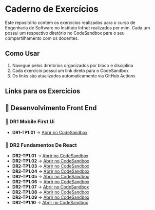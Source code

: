 # Caderno de Exercícios

Este repositório contém os exercícios realizados para o curso de Engenharia de Software no Instituto Infnet realizados por mim.
Cada um possui um respectivo diretório no CodeSandbox para o seu compartilhamento com os docentes.

## Como Usar

1. Navegue pelos diretórios organizados por bloco e disciplina
2. Cada exercício possui um link direto para o CodeSandbox
3. Os links são atualizados automaticamente via GitHub Actions

<!-- START_GENERATED_LINKS -->
## Links para os Exercícios

## 📖 Desenvolvimento Front End

### 📂 DR1 Mobile First Ui
* **DR1-TP1.01** &rarr; [Abrir no CodeSandbox](https://codesandbox.io/s/github/mattolivr/infnet/tree/main/2-desenvolvimento-front-end/DR1-mobile-first-ui/DR1-TP1.01)

### 📂 DR2 Fundamentos De React
* **DR2-TP1.01** &rarr; [Abrir no CodeSandbox](https://codesandbox.io/s/github/mattolivr/infnet/tree/main/2-desenvolvimento-front-end/DR2-fundamentos-de-react/DR2-TP1.01)
* **DR2-TP1.02** &rarr; [Abrir no CodeSandbox](https://codesandbox.io/s/github/mattolivr/infnet/tree/main/2-desenvolvimento-front-end/DR2-fundamentos-de-react/DR2-TP1.02)
* **DR2-TP1.03** &rarr; [Abrir no CodeSandbox](https://codesandbox.io/s/github/mattolivr/infnet/tree/main/2-desenvolvimento-front-end/DR2-fundamentos-de-react/DR2-TP1.03)
* **DR2-TP1.04** &rarr; [Abrir no CodeSandbox](https://codesandbox.io/s/github/mattolivr/infnet/tree/main/2-desenvolvimento-front-end/DR2-fundamentos-de-react/DR2-TP1.04)
* **DR2-TP1.05** &rarr; [Abrir no CodeSandbox](https://codesandbox.io/s/github/mattolivr/infnet/tree/main/2-desenvolvimento-front-end/DR2-fundamentos-de-react/DR2-TP1.05)
* **DR2-TP1.06** &rarr; [Abrir no CodeSandbox](https://codesandbox.io/s/github/mattolivr/infnet/tree/main/2-desenvolvimento-front-end/DR2-fundamentos-de-react/DR2-TP1.06)
* **DR2-TP1.07** &rarr; [Abrir no CodeSandbox](https://codesandbox.io/s/github/mattolivr/infnet/tree/main/2-desenvolvimento-front-end/DR2-fundamentos-de-react/DR2-TP1.07)
* **DR2-TP1.08** &rarr; [Abrir no CodeSandbox](https://codesandbox.io/s/github/mattolivr/infnet/tree/main/2-desenvolvimento-front-end/DR2-fundamentos-de-react/DR2-TP1.08)
* **DR2-TP1.09** &rarr; [Abrir no CodeSandbox](https://codesandbox.io/s/github/mattolivr/infnet/tree/main/2-desenvolvimento-front-end/DR2-fundamentos-de-react/DR2-TP1.09)
* **DR2-TP1.10** &rarr; [Abrir no CodeSandbox](https://codesandbox.io/s/github/mattolivr/infnet/tree/main/2-desenvolvimento-front-end/DR2-fundamentos-de-react/DR2-TP1.10)

<!-- END_GENERATED_LINKS -->
